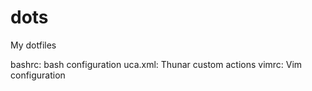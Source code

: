 dots
====

My dotfiles

bashrc: bash configuration
uca.xml: Thunar custom actions
vimrc: Vim configuration
